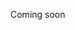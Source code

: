 Coming soon

<!-- Abbiamo visto inizio fine 
abbiamo visto cosa serve ovviamente non si può partire per un lungo viaggio 
Metodiche incontrate -->
<!--stackedit_data:
eyJoaXN0b3J5IjpbODUxOTUyOTI1XX0=
-->